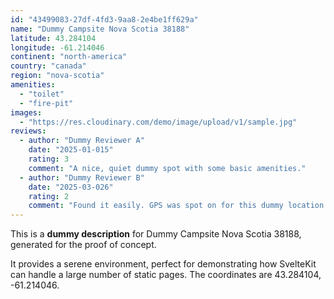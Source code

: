 ```yaml
---
id: "43499083-27df-4fd3-9aa8-2e4be1ff629a"
name: "Dummy Campsite Nova Scotia 38188"
latitude: 43.284104
longitude: -61.214046
continent: "north-america"
country: "canada"
region: "nova-scotia"
amenities:
  - "toilet"
  - "fire-pit"
images:
  - "https://res.cloudinary.com/demo/image/upload/v1/sample.jpg"
reviews:
  - author: "Dummy Reviewer A"
    date: "2025-01-015"
    rating: 3
    comment: "A nice, quiet dummy spot with some basic amenities."
  - author: "Dummy Reviewer B"
    date: "2025-03-026"
    rating: 2
    comment: "Found it easily. GPS was spot on for this dummy location."
---
```


This is a **dummy description** for Dummy Campsite Nova Scotia 38188, generated for the proof of concept.

It provides a serene environment, perfect for demonstrating how SvelteKit can handle a large number of static pages. The coordinates are 43.284104, -61.214046.
